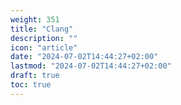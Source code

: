 ```yaml
---
weight: 351
title: "Clang"
description: ""
icon: "article"
date: "2024-07-02T14:44:27+02:00"
lastmod: "2024-07-02T14:44:27+02:00"
draft: true
toc: true
---
```

